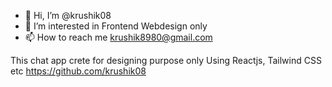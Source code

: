 - 👋 Hi, I’m @krushik08
- 👀 I’m interested in Frontend Webdesign only
- 📫 How to reach me krushik8980@gmail.com

<!---
krushik08/krushik08 is a ✨ special ✨ repository because its `README.md` (this file) appears on your GitHub profile.
You can click the Preview link to take a look at your changes.
--->

This chat app crete for designing purpose only Using Reactjs, Tailwind CSS etc https://github.com/krushik08
